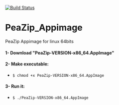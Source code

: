 [![Build Status](https://travis-ci.com/ferion11/PeaZip_Appimage.svg?branch=master)](https://travis-ci.com/ferion11/PeaZip_Appimage)
# PeaZip_Appimage

PeaZip Appimage for linux 64bits

#### 1- Download "PeaZip-VERSION-x86_64.AppImage"
#### 2- Make executable:
- `$ chmod +x PeaZip-VERSION-x86_64.AppImage`
#### 3- Run it:
- `$ ./PeaZip-VERSION-x86_64.AppImage`
